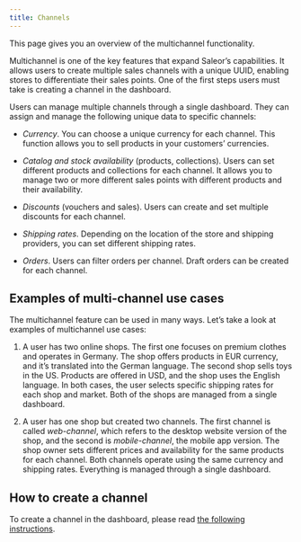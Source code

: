 ```yaml
---
title: Channels
---
```


This page gives you an overview of the multichannel functionality.

Multichannel is one of the key features that expand Saleor’s capabilities. It allows users to create multiple sales channels with a unique UUID, enabling stores to differentiate their sales points. One of the first steps users must take is creating a channel in the dashboard.

Users can manage multiple channels through a single dashboard. They can assign and manage the following unique data to specific channels:

- _Currency_. You can choose a unique currency for each channel. This function allows you to sell products in your customers’ currencies.

- _Catalog and stock availability_ (products, collections). Users can set different products and collections for each channel. It allows you to manage two or more different sales points with different products and their availability.

- _Discounts_ (vouchers and sales). Users can create and set multiple discounts for each channel.

- _Shipping rates_. Depending on the location of the store and shipping providers, you can set different shipping rates.

- _Orders_. Users can filter orders per channel. Draft orders can be created for each channel.

## Examples of multi-channel use cases

The multichannel feature can be used in many ways. Let’s take a look at examples of multichannel use cases:

1. A user has two online shops. The first one focuses on premium clothes and operates in Germany. The shop offers products in EUR currency, and it’s translated into the German language. The second shop sells toys in the US. Products are offered in USD, and the shop uses the English language. In both cases, the user selects specific shipping rates for each shop and market. Both of the shops are managed from a single dashboard.

2. A user has one shop but created two channels. The first channel is called _web-channel_, which refers to the desktop website version of the shop, and the second is _mobile-channel_, the mobile app version. The shop owner sets different prices and availability for the same products for each channel. Both channels operate using the same currency and shipping rates. Everything is managed through a single dashboard.

## How to create a channel

To create a channel in the dashboard, please read [the following instructions](dashboard/configuration/channels.md).
